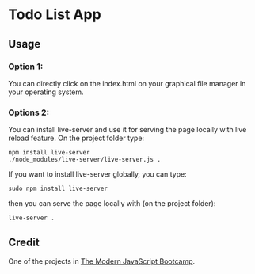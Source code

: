 # Todo List App

## Usage

### Option 1:

You can directly click on the index.html on your graphical file manager in your operating system.

### Options 2:

You can install live-server and use it for serving the page locally with live reload feature. On the project folder type:
```
npm install live-server
./node_modules/live-server/live-server.js .
```

If you want to install live-server globally, you can type:
```
sudo npm install live-server
```
then you can serve the page locally with (on the project folder):
```
live-server .
```

## Credit

One of the projects in [The Modern JavaScript Bootcamp](https://www.udemy.com/course/modern-javascript/).
